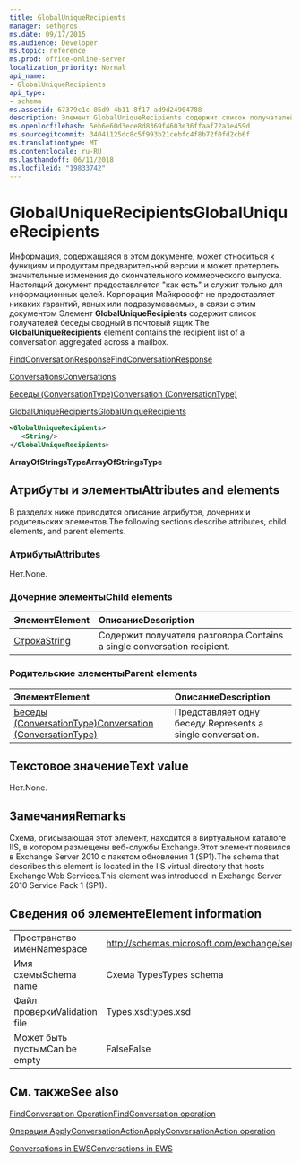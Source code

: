 ```yaml
---
title: GlobalUniqueRecipients
manager: sethgros
ms.date: 09/17/2015
ms.audience: Developer
ms.topic: reference
ms.prod: office-online-server
localization_priority: Normal
api_name:
- GlobalUniqueRecipients
api_type:
- schema
ms.assetid: 67379c1c-85d9-4b11-8f17-ad9d24904788
description: Элемент GlobalUniqueRecipients содержит список получателей беседы сводный в почтовый ящик.
ms.openlocfilehash: 5eb6e60d3ece8d8369f4603e36ffaaf72a3e459d
ms.sourcegitcommit: 34041125dc8c5f993b21cebfc4f8b72f0fd2cb6f
ms.translationtype: MT
ms.contentlocale: ru-RU
ms.lasthandoff: 06/11/2018
ms.locfileid: "19833742"
---
```

# <a name="globaluniquerecipients"></a><span data-ttu-id="edc5e-103">GlobalUniqueRecipients</span><span class="sxs-lookup"><span data-stu-id="edc5e-103">GlobalUniqueRecipients</span></span>

<span data-ttu-id="edc5e-104">Информация, содержащаяся в этом документе, может относиться к функциям и продуктам предварительной версии и может претерпеть значительные изменения до окончательного коммерческого выпуска. Настоящий документ предоставляется "как есть" и служит только для информационных целей. Корпорация Майкрософт не предоставляет никаких гарантий, явных или подразумеваемых, в связи с этим документом Элемент **GlobalUniqueRecipients** содержит список получателей беседы сводный в почтовый ящик.</span><span class="sxs-lookup"><span data-stu-id="edc5e-104">The **GlobalUniqueRecipients** element contains the recipient list of a conversation aggregated across a mailbox.</span></span> 
  
[<span data-ttu-id="edc5e-105">FindConversationResponse</span><span class="sxs-lookup"><span data-stu-id="edc5e-105">FindConversationResponse</span></span>](findconversationresponse.md)
  
[<span data-ttu-id="edc5e-106">Conversations</span><span class="sxs-lookup"><span data-stu-id="edc5e-106">Conversations</span></span>](conversations-ex15websvcsotherref.md)
  
[<span data-ttu-id="edc5e-107">Беседы (ConversationType)</span><span class="sxs-lookup"><span data-stu-id="edc5e-107">Conversation (ConversationType)</span></span>](conversation-conversationtype.md)
  
[<span data-ttu-id="edc5e-108">GlobalUniqueRecipients</span><span class="sxs-lookup"><span data-stu-id="edc5e-108">GlobalUniqueRecipients</span></span>](globaluniquerecipients.md)
  
```XML
<GlobalUniqueRecipients>
   <String/>
</GlobalUniqueRecipients>
```

 <span data-ttu-id="edc5e-109">**ArrayOfStringsType**</span><span class="sxs-lookup"><span data-stu-id="edc5e-109">**ArrayOfStringsType**</span></span>
## <a name="attributes-and-elements"></a><span data-ttu-id="edc5e-110">Атрибуты и элементы</span><span class="sxs-lookup"><span data-stu-id="edc5e-110">Attributes and elements</span></span>

<span data-ttu-id="edc5e-111">В разделах ниже приводится описание атрибутов, дочерних и родительских элементов.</span><span class="sxs-lookup"><span data-stu-id="edc5e-111">The following sections describe attributes, child elements, and parent elements.</span></span>
  
### <a name="attributes"></a><span data-ttu-id="edc5e-112">Атрибуты</span><span class="sxs-lookup"><span data-stu-id="edc5e-112">Attributes</span></span>

<span data-ttu-id="edc5e-113">Нет.</span><span class="sxs-lookup"><span data-stu-id="edc5e-113">None.</span></span>
  
### <a name="child-elements"></a><span data-ttu-id="edc5e-114">Дочерние элементы</span><span class="sxs-lookup"><span data-stu-id="edc5e-114">Child elements</span></span>

|<span data-ttu-id="edc5e-115">**Элемент**</span><span class="sxs-lookup"><span data-stu-id="edc5e-115">**Element**</span></span>|<span data-ttu-id="edc5e-116">**Описание**</span><span class="sxs-lookup"><span data-stu-id="edc5e-116">**Description**</span></span>|
|:-----|:-----|
|[<span data-ttu-id="edc5e-117">Строка</span><span class="sxs-lookup"><span data-stu-id="edc5e-117">String</span></span>](string.md) <br/> |<span data-ttu-id="edc5e-118">Содержит получателя разговора.</span><span class="sxs-lookup"><span data-stu-id="edc5e-118">Contains a single conversation recipient.</span></span>  <br/> |
   
### <a name="parent-elements"></a><span data-ttu-id="edc5e-119">Родительские элементы</span><span class="sxs-lookup"><span data-stu-id="edc5e-119">Parent elements</span></span>

|<span data-ttu-id="edc5e-120">**Элемент**</span><span class="sxs-lookup"><span data-stu-id="edc5e-120">**Element**</span></span>|<span data-ttu-id="edc5e-121">**Описание**</span><span class="sxs-lookup"><span data-stu-id="edc5e-121">**Description**</span></span>|
|:-----|:-----|
|[<span data-ttu-id="edc5e-122">Беседы (ConversationType)</span><span class="sxs-lookup"><span data-stu-id="edc5e-122">Conversation (ConversationType)</span></span>](conversation-conversationtype.md) <br/> |<span data-ttu-id="edc5e-123">Представляет одну беседу.</span><span class="sxs-lookup"><span data-stu-id="edc5e-123">Represents a single conversation.</span></span>  <br/> |
   
## <a name="text-value"></a><span data-ttu-id="edc5e-124">Текстовое значение</span><span class="sxs-lookup"><span data-stu-id="edc5e-124">Text value</span></span>

<span data-ttu-id="edc5e-125">Нет.</span><span class="sxs-lookup"><span data-stu-id="edc5e-125">None.</span></span>
  
## <a name="remarks"></a><span data-ttu-id="edc5e-126">Замечания</span><span class="sxs-lookup"><span data-stu-id="edc5e-126">Remarks</span></span>

<span data-ttu-id="edc5e-127">Схема, описывающая этот элемент, находится в виртуальном каталоге IIS, в котором размещены веб-службы Exchange.Этот элемент появился в Exchange Server 2010 с пакетом обновления 1 (SP1).</span><span class="sxs-lookup"><span data-stu-id="edc5e-127">The schema that describes this element is located in the IIS virtual directory that hosts Exchange Web Services.This element was introduced in Exchange Server 2010 Service Pack 1 (SP1).</span></span>
  
## <a name="element-information"></a><span data-ttu-id="edc5e-128">Сведения об элементе</span><span class="sxs-lookup"><span data-stu-id="edc5e-128">Element information</span></span>

|||
|:-----|:-----|
|<span data-ttu-id="edc5e-129">Пространство имен</span><span class="sxs-lookup"><span data-stu-id="edc5e-129">Namespace</span></span>  <br/> |http://schemas.microsoft.com/exchange/services/2006/types  <br/> |
|<span data-ttu-id="edc5e-130">Имя схемы</span><span class="sxs-lookup"><span data-stu-id="edc5e-130">Schema name</span></span>  <br/> |<span data-ttu-id="edc5e-131">Схема Types</span><span class="sxs-lookup"><span data-stu-id="edc5e-131">Types schema</span></span>  <br/> |
|<span data-ttu-id="edc5e-132">Файл проверки</span><span class="sxs-lookup"><span data-stu-id="edc5e-132">Validation file</span></span>  <br/> |<span data-ttu-id="edc5e-133">Types.xsd</span><span class="sxs-lookup"><span data-stu-id="edc5e-133">types.xsd</span></span>  <br/> |
|<span data-ttu-id="edc5e-134">Может быть пустым</span><span class="sxs-lookup"><span data-stu-id="edc5e-134">Can be empty</span></span>  <br/> |<span data-ttu-id="edc5e-135">False</span><span class="sxs-lookup"><span data-stu-id="edc5e-135">False</span></span>  <br/> |
   
## <a name="see-also"></a><span data-ttu-id="edc5e-136">См. также</span><span class="sxs-lookup"><span data-stu-id="edc5e-136">See also</span></span>



[<span data-ttu-id="edc5e-137">FindConversation Operation</span><span class="sxs-lookup"><span data-stu-id="edc5e-137">FindConversation operation</span></span>](findconversation-operation.md)
  
[<span data-ttu-id="edc5e-138">Операция ApplyConversationAction</span><span class="sxs-lookup"><span data-stu-id="edc5e-138">ApplyConversationAction operation</span></span>](applyconversationaction-operation.md)


[<span data-ttu-id="edc5e-139">Conversations in EWS</span><span class="sxs-lookup"><span data-stu-id="edc5e-139">Conversations in EWS</span></span>](http://msdn.microsoft.com/library/91e64629-db6c-4c94-9dcb-d386232e8467%28Office.15%29.aspx)

